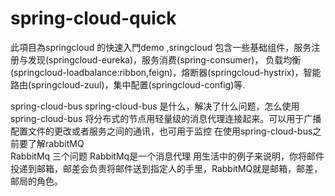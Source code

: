 # spring-cloud-quick
此項目為springcloud  的快速入門demo  ,sringcloud 包含一些基础组件，服务注册与发现(springcloud-eureka)，服务消费(spring-consumer)，
负载均衡(springcloud-loadbalance:ribbon,feign)，熔断器(springcloud-hystrix)，智能路由(springcloud-zuul)，集中配置(springcloud-config)等.

spring-cloud-bus 
   spring-cloud-bus 是什么，解决了什么问题，怎么使用
   spring-cloud-bus 将分布式的节点用轻量级的消息代理连接起来。可以用于广播配置文件的更改或者服务之间的通讯，也可用于监控
   在使用spring-cloud-bus之前要了解rabbitMQ  
 RabbitMq 三个问题
   RabbitMq是一个消息代理 用生活中的例子来说明，你将邮件投递到邮箱，邮差会负责将邮件送到指定人的手里，RabbitMQ就是邮箱，邮差，邮局的角色。
   
   
